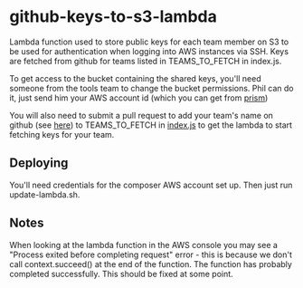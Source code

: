 github-keys-to-s3-lambda
========================
Lambda function used to store public keys for each team member on S3 to be
used for authentication when logging into AWS instances via SSH. Keys are
fetched from github for teams listed in TEAMS_TO_FETCH in index.js.

To get access to the bucket containing the shared keys, you'll need someone from the
tools team to change the bucket permissions. Phil can do it, just send him your
AWS account id (which you can get from [prism](http://prism.gutools.co.uk/sources))

You will also need to submit a pull request to add your team's name on github (see [here](https://github.com/orgs/guardian/teams)) to TEAMS_TO_FETCH in
[index.js](https://github.com/guardian/github-keys-to-s3-lambda/blob/master/index.js)
to get the lambda to start fetching keys for your team.

Deploying
---------
You'll need credentials for the composer AWS account set up. Then just run
update-lambda.sh.

Notes
-----
When looking at the lambda function in the AWS console you may see a
"Process exited before completing request" error - this is because we don't call
context.succeed() at the end of the function. The function has probably completed
successfully. This should be fixed at some point.
